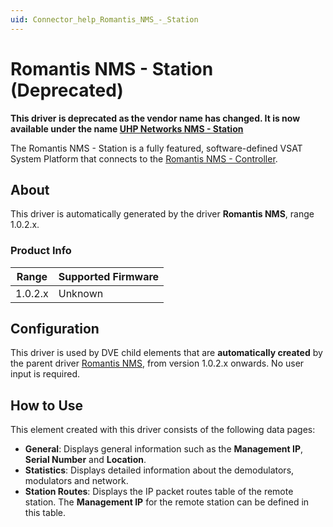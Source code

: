 ```yaml
---
uid: Connector_help_Romantis_NMS_-_Station
---
```


# Romantis NMS - Station (Deprecated)

**This driver is deprecated as the vendor name has changed. It is now available under the name [UHP Networks NMS - Station](xref:Connector_help_UHP_Networks_NMS_-_Station)**

The Romantis NMS - Station is a fully featured, software-defined VSAT System Platform that connects to the [Romantis NMS - Controller](xref:Connector_help_Romantis_NMS_-_Controller).

## About

This driver is automatically generated by the driver **Romantis NMS**, range 1.0.2.x.

### Product Info

| **Range** | **Supported Firmware** |
|-----------|------------------------|
| 1.0.2.x   | Unknown                |

## Configuration

This driver is used by DVE child elements that are **automatically created** by the parent driver [Romantis NMS](xref:Connector_help_Romantis_NMS), from version 1.0.2.x onwards. No user input is required.

## How to Use

This element created with this driver consists of the following data pages:

- **General**: Displays general information such as the **Management IP**, **Serial Number** and **Location**.
- **Statistics**: Displays detailed information about the demodulators, modulators and network.
- **Station Routes**: Displays the IP packet routes table of the remote station. The **Management IP** for the remote station can be defined in this table.
